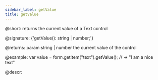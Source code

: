 ```yaml
---
sidebar_label: getValue
title: getValue
---          
```


@short: returns the current value of a Text control

@signature: {'getValue(): string | number;'}

@returns:
param   string | number     the current value of the control

@example:
var value = form.getItem("text").getValue();
// -> "I am a nice text"

@descr:
